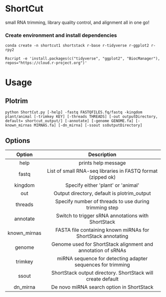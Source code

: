 # ShortCut
small RNA trimming, library quality control, and alignment all in one go!


### Create environment and install dependencies
```
conda create -n shortcut1 shortstack r-base r-tidyverse r-ggplot2 r-rpy2

Rscript -e 'install.packages(c("tidyverse", "ggplot2", "BiocManager"), repos="https://cloud.r-project.org")'
```

# Usage

## Plotrim
```
python ShortCut.py [-help] -fastq FASTQFILES.fq/fastq -kingdom plant/animal [-trimkey KEY] [-threads THREADS] [-out outputDirectory, default= shortcut_output/] [-annotate] [-genome GENOME.fa] [-known_mirnas MIRNAS.fa] [-dn_mirna] [-ssout ssOutputDirectory]
```

## Options

|Option     |Description                                                     |
|:---------:|:-----------------------------------------------------------:   |
|help       | prints help message                                            |
|fastq      | List of small RNA-seq libraries in FASTQ format (zipped ok)    |
|kingdom    | Specify either 'plant' or 'animal'                             |
|out        | Output directory, default is plotrim_output                    |
|threads    | Specify number of threads to use during trimming step          |
|annotate   | Switch to trigger sRNA annotations with ShortStack             |
|known_mirnas| FASTA file containing known miRNAs for ShortStack annotating  |
|genome     | Genome used for ShortStack alignment and annotation of sRNAs   |
|trimkey    | miRNA sequence for detecting adapter sequences for trimming    |
|ssout      | ShortStack output directory. ShortStack will create default    |
|dn_mirna   | De novo miRNA search option in ShortStack                      |

